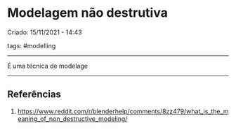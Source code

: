 # Modelagem não destrutiva
Criado: 15/11/2021 - 14:43

tags: #modelling 

---

É uma técnica de modelage

---
## Referências
1. https://www.reddit.com/r/blenderhelp/comments/8zz479/what_is_the_meaning_of_non_destructive_modeling/